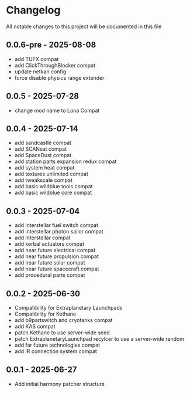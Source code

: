 # Changelog

All notable changes to this project will be documented in this file

## 0.0.6-pre - 2025-08-08

- add TUFX compat
- add ClickThroughBlocker compat
- update netkan config
- force disable physics range extender


## 0.0.5 - 2025-07-28

- change mod name to Luna Compat


## 0.0.4 - 2025-07-14

- add sandcastle compat
- add SCANsat compat
- add SpaceDust compat
- add station parts expansion redux compat
- add system heat compat
- add textures unlimited compat
- add tweakscale compat
- add basic wildblue tools compat
- add basic wildblue core compat


## 0.0.3 - 2025-07-04

- add interstellar fuel switch compat
- add interstellar photon sailor compat
- add interstellar compat
- add kerbal actuators compat
- add near future electrical compat
- add near future propulsion compat
- add near future solar compat
- add near future spacecraft compat
- add procedural parts compat


## 0.0.2 - 2025-06-30

- Compatibility for Extraplanetary Launchpads
- Compatibility for Kethane
- add b9partswitch and cryotanks compat
- add KAS compat
- patch Kethane to use server-wide seed
- patch ExtraplanetaryLaunchpad recylcer to use a server-wide random
- add far future technologies compat
- add IR connection system compat


## 0.0.1 - 2025-06-27

- Add initial harmony patcher structure